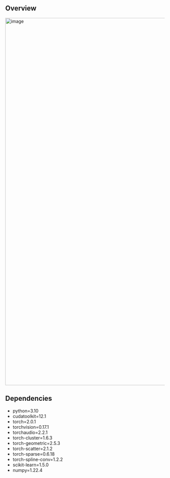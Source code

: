 ## Overview
<img width="1157" alt="image" src="https://github.com/user-attachments/assets/a3504dd6-e7e4-4133-aa07-f9cf214a05e1" />

## Dependencies

  - python=3.10
  - cudatoolkit=12.1
  - torch=2.0.1
  - torchvision=0.17.1
  - torchaudio=2.2.1
  - torch-cluster=1.6.3
  - torch-geometric=2.5.3
  - torch-scatter=2.1.2
  - torch-sparse=0.6.18
  - torch-spline-conv=1.2.2
  - scikit-learn=1.5.0
  - numpy=1.22.4
